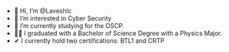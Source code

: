 - 👋 Hi, I’m @Laveshlc
- 👀 I’m interested in Cyber Security
- 🌱 I’m currently studying for the OSCP.
- 👨‍🎓 I graduated with a Bachelor of Science Degree with a Physics Major. 
-  ✔ I currently hold two certifications: BTL1 and CRTP

<!---
Laveshlc/Laveshlc is a ✨ special ✨ repository because its `README.md` (this file) appears on your GitHub profile.
You can click the Preview link to take a look at your changes.
--->
